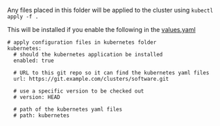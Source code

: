 Any files placed in this folder will be applied to the cluster using `kubectl apply -f .`

This will be installed if you enable the following in the [values.yaml](../user/values.yaml)


```
# apply configuration files in kubernetes folder
kubernetes:
  # should the kubernetes application be installed
  enabled: true

  # URL to this git repo so it can find the kubernetes yaml files
  url: https://git.example.com/clusters/software.git

  # use a specific version to be checked out
  # version: HEAD

  # path of the kubernetes yaml files
  # path: kubernetes
```


